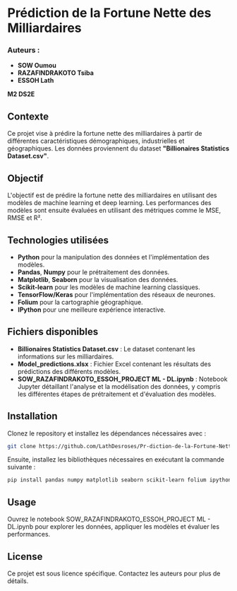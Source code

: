 # Prédiction de la Fortune Nette des Milliardaires

### Auteurs : 

- **SOW Oumou**
- **RAZAFINDRAKOTO Tsiba**
- **ESSOH Lath**

**M2 DS2E**

## Contexte

Ce projet vise à prédire la fortune nette des milliardaires à partir de différentes caractéristiques démographiques, industrielles et géographiques. Les données proviennent du dataset **"Billionaires Statistics Dataset.csv"**.

## Objectif

L'objectif est de prédire la fortune nette des milliardaires en utilisant des modèles de machine learning et deep learning. Les performances des modèles sont ensuite évaluées en utilisant des métriques comme le MSE, RMSE et R².

## Technologies utilisées

- **Python** pour la manipulation des données et l'implémentation des modèles.
- **Pandas**, **Numpy** pour le prétraitement des données.
- **Matplotlib**, **Seaborn** pour la visualisation des données.
- **Scikit-learn** pour les modèles de machine learning classiques.
- **TensorFlow/Keras** pour l'implémentation des réseaux de neurones.
- **Folium** pour la cartographie géographique.
- **IPython** pour une meilleure expérience interactive.

## Fichiers disponibles

- **Billionaires Statistics Dataset.csv** : Le dataset contenant les informations sur les milliardaires.
- **Model_predictions.xlsx** : Fichier Excel contenant les résultats des prédictions des différents modèles.
- **SOW_RAZAFINDRAKOTO_ESSOH_PROJECT ML - DL.ipynb** : Notebook Jupyter détaillant l'analyse et la modélisation des données, y compris les différentes étapes de prétraitement et d'évaluation des modèles.

## Installation

Clonez le repository et installez les dépendances nécessaires avec :

```bash
git clone https://github.com/LathDesroses/Pr-diction-de-la-Fortune-Nette-des-Milliardaires.git
```

Ensuite, installez les bibliothèques nécessaires en exécutant la commande suivante :
```bash
pip install pandas numpy matplotlib seaborn scikit-learn folium ipython tensorflow
```

## Usage
Ouvrez le notebook SOW_RAZAFINDRAKOTO_ESSOH_PROJECT ML - DL.ipynb pour explorer les données, appliquer les modèles et évaluer les performances.


## License

Ce projet est sous licence spécifique. Contactez les auteurs pour plus de détails.

